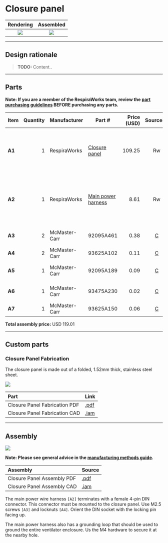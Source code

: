 # Closure panel

| Rendering | Assembled |
|:-------------------------:|:-------------------------:|
| ![](images/rendering.jpg) | ![](images/assembled.jpg) |

-----
## Design rationale

> **TODO:** Content..
-----
## Parts

**Note: If you are a member of the RespiraWorks team, review the [part purchasing guidelines][ppg]
BEFORE purchasing any parts.**

[ppg]: ../purchasing_guidelines.md

| Item  | Quantity | Manufacturer  | Part #                     | Price (USD) | Sources[*][ppg]| Notes |
| ----- |---------:| ------------- | -------------------------- | -----------:|:--------------:|:------|
|**A1** | 1        | RespiraWorks  | [Closure panel][a1rw]      | 109.25      | Rw             | Ventilator closure (back panel), bent sheet metal |
|**A2** | 1        | RespiraWorks  | [Main power harness][a2rw] | 8.61        | Rw             | Main power wire harness, with 4pin DIN female plug |
|**A3** | 2        | McMaster-Carr | 92095A461                  | 0.38        | [C][a3mcmc]    | M2.5 screw, 12mm |
|**A4** | 2        | McMaster-Carr | 93625A102                  | 0.11        | [C][a4mcmc]    | M2.5 locknut |
|**A5** | 1        | McMaster-Carr | 92095A189                  | 0.09        | [C][a5mcmc]    | M4 screw, 8mm |
|**A6** | 1        | McMaster-Carr | 93475A230                  | 0.02        | [C][a6mcmc]    | M4 washer, 9mm OD |
|**A7** | 1        | McMaster-Carr | 93625A150                  | 0.06        | [C][a7mcmc]    | M4 locknut |

**Total assembly price:** USD 119.01

[a1rw]:    #custom-parts
[a2rw]:    ../wiring/README.md#main-power-input
[a3mcmc]:  https://www.mcmaster.com/92095A461/
[a4mcmc]:  https://www.mcmaster.com/93625A102/
[a5mcmc]: https://www.mcmaster.com/92095A189/
[a6mcmc]: https://www.mcmaster.com/93475A230/
[a7mcmc]: https://www.mcmaster.com/93625A150/
------
## Custom parts


### Closure Panel Fabrication
The closure panel is made out of a folded, 1.52mm thick, stainless steel sheet.


 ![](images/fab_drawing_7.png)

| Part  | Link |
|:------|:-------|
| Closure Panel Fabrication PDF | [.pdf](closure_assembly.pdf)|
| Closure Panel Fabrication CAD | [.iam](closure_panel.ipt)|

-----
## Assembly

 ![](images/fab_drawing_6.png)

**Note: Please see general advice in the [manufacturing methods guide](../methods).**

| Assembly | Source |
|:---------|:-------|
| Closure Panel Assembly PDF | [.pdf](closure_assembly.pdf)|
| Closure Panel Assembly CAD | [.iam](closure_assembly.iam)|


The main power wire harness `[A2]` terminates with a female 4-pin DIN connector. This connector must be mounted to the
closure panel. Use M2.5 screws `[A3]` and locknuts `[A4]`. Orient the DIN socket with the locking pin facing up.

The main power harness also has a grounding loop that should be used to ground the entire ventilator enclosure.
Us the M4 hardware to secure it at the nearby hole.
